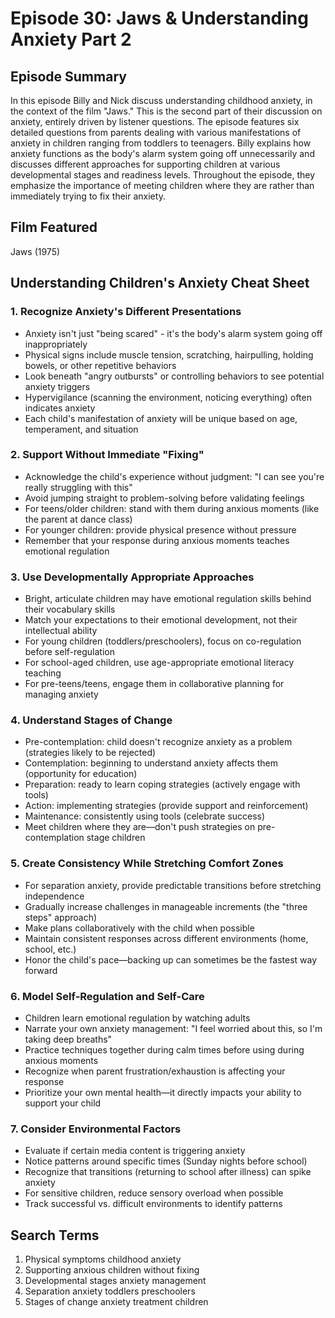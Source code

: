 # Episode 30: Jaws & Understanding Anxiety Part 2

## Episode Summary
In this episode Billy and Nick discuss understanding childhood anxiety, in the context of the film "Jaws." This is the second part of their discussion on anxiety, entirely driven by listener questions. The episode features six detailed questions from parents dealing with various manifestations of anxiety in children ranging from toddlers to teenagers. Billy explains how anxiety functions as the body's alarm system going off unnecessarily and discusses different approaches for supporting children at various developmental stages and readiness levels. Throughout the episode, they emphasize the importance of meeting children where they are rather than immediately trying to fix their anxiety.

## Film Featured
Jaws (1975)

## Understanding Children's Anxiety Cheat Sheet

### 1. Recognize Anxiety's Different Presentations
- Anxiety isn't just "being scared" - it's the body's alarm system going off inappropriately
- Physical signs include muscle tension, scratching, hairpulling, holding bowels, or other repetitive behaviors
- Look beneath "angry outbursts" or controlling behaviors to see potential anxiety triggers
- Hypervigilance (scanning the environment, noticing everything) often indicates anxiety
- Each child's manifestation of anxiety will be unique based on age, temperament, and situation

### 2. Support Without Immediate "Fixing"
- Acknowledge the child's experience without judgment: "I can see you're really struggling with this"
- Avoid jumping straight to problem-solving before validating feelings
- For teens/older children: stand with them during anxious moments (like the parent at dance class)
- For younger children: provide physical presence without pressure
- Remember that your response during anxious moments teaches emotional regulation

### 3. Use Developmentally Appropriate Approaches
- Bright, articulate children may have emotional regulation skills behind their vocabulary skills
- Match your expectations to their emotional development, not their intellectual ability
- For young children (toddlers/preschoolers), focus on co-regulation before self-regulation
- For school-aged children, use age-appropriate emotional literacy teaching
- For pre-teens/teens, engage them in collaborative planning for managing anxiety

### 4. Understand Stages of Change
- Pre-contemplation: child doesn't recognize anxiety as a problem (strategies likely to be rejected)
- Contemplation: beginning to understand anxiety affects them (opportunity for education)
- Preparation: ready to learn coping strategies (actively engage with tools)
- Action: implementing strategies (provide support and reinforcement)
- Maintenance: consistently using tools (celebrate success)
- Meet children where they are—don't push strategies on pre-contemplation stage children

### 5. Create Consistency While Stretching Comfort Zones
- For separation anxiety, provide predictable transitions before stretching independence
- Gradually increase challenges in manageable increments (the "three steps" approach)
- Make plans collaboratively with the child when possible
- Maintain consistent responses across different environments (home, school, etc.)
- Honor the child's pace—backing up can sometimes be the fastest way forward

### 6. Model Self-Regulation and Self-Care
- Children learn emotional regulation by watching adults
- Narrate your own anxiety management: "I feel worried about this, so I'm taking deep breaths"
- Practice techniques together during calm times before using during anxious moments
- Recognize when parent frustration/exhaustion is affecting your response
- Prioritize your own mental health—it directly impacts your ability to support your child

### 7. Consider Environmental Factors
- Evaluate if certain media content is triggering anxiety
- Notice patterns around specific times (Sunday nights before school)
- Recognize that transitions (returning to school after illness) can spike anxiety
- For sensitive children, reduce sensory overload when possible
- Track successful vs. difficult environments to identify patterns

## Search Terms
1. Physical symptoms childhood anxiety
2. Supporting anxious children without fixing
3. Developmental stages anxiety management
4. Separation anxiety toddlers preschoolers
5. Stages of change anxiety treatment children